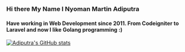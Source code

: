 ### Hi there My Name I Nyoman Martin Adiputra

#### Have working in Web Development since 2011. From Codeigniter to Laravel and now I like Golang programming :)

[![Adiputra's GitHub stats](https://github-readme-stats.vercel.app/api?username=adiputra22)](https://github.com/anuraghazra/github-readme-stats)
